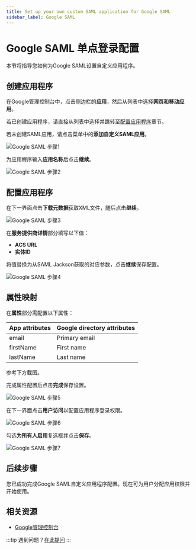 ```yaml
---
title: Set up your own custom SAML application for Google SAML
sidebar_label: Google SAML
---
```


# Google SAML 单点登录配置

本节将指导您如何为Google SAML设置自定义应用程序。

## 创建应用程序

在Google管理控制台中，点击侧边栏的**应用**，然后从列表中选择**网页和移动应用**。

若已创建应用程序，请直接从列表中选择并跳转至[配置应用程序](#configure-application)章节。

若未创建SAML应用，请点击菜单中的**添加自定义SAML应用**。

![Google SAML 步骤1](/images/docs/jackson/sso-providers/google/1.png)

为应用程序输入**应用名称**后点击**继续**。

![Google SAML 步骤2](/images/docs/jackson/sso-providers/google/2.png)

## 配置应用程序

在下一界面点击**下载元数据**获取XML文件，随后点击**继续**。

![Google SAML 步骤3](/images/docs/jackson/sso-providers/google/3.png)

在**服务提供商详情**部分填写以下值：

- **ACS URL**
- **实体ID**

将值替换为从SAML Jackson获取的对应参数，点击**继续**保存配置。

![Google SAML 步骤4](/images/docs/jackson/sso-providers/google/4.png)

## 属性映射

在**属性**部分需配置以下属性：

| App attributes | Google directory attributes |
| -------------- | --------------------------- |
| email          | Primary email               |
| firstName      | First name                  |
| lastName       | Last name                   |

参考下方截图。

完成属性配置后点击**完成**保存设置。

![Google SAML 步骤5](/images/docs/jackson/sso-providers/google/5.png)

在下一界面点击**用户访问**以配置应用程序登录权限。

![Google SAML 步骤6](/images/docs/jackson/sso-providers/google/6.png)

勾选**为所有人启用**复选框并点击**保存**。

![Google SAML 步骤7](/images/docs/jackson/sso-providers/google/7.png)

## 后续步骤

您已成功完成Google SAML自定义应用程序配置。现在可为用户分配应用权限并开始使用。

## 相关资源

- [Google管理控制台](https://admin.google.com/)

:::tip
遇到问题？[在此提问](https://discord.gg/uyb7pYt4Pa)
:::